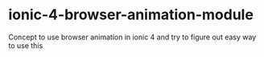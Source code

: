 # ionic-4-browser-animation-module
Concept to use browser animation in ionic  4  and try to figure out easy way to use this
